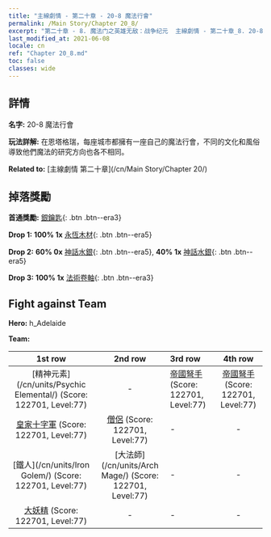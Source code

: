 ```yaml
---
title: "主線劇情 - 第二十章 - 20-8 魔法行會"
permalink: /Main Story/Chapter 20_8/
excerpt: "第二十章 - 8. 魔法门之英雄无敌：战争纪元  主線劇情 - 第二十章_8. 20-8 魔法行會"
last_modified_at: 2021-06-08
locale: cn
ref: "Chapter 20_8.md"
toc: false
classes: wide
---
```


## 詳情

 **名字:** 20-8 魔法行會

 **玩法詳解:** 在恩塔格瑞，每座城市都擁有一座自己的魔法行會，不同的文化和風俗導致他們魔法的研究方向也各不相同。

 **Related to:** [主線劇情 第二十章](/cn/Main Story/Chapter 20/)

## 掉落獎勵

 **首通獎勵:** [銀鑰匙](/cn/Items/con_693/){: .btn .btn--era3}

 **Drop 1:** **100% 1x** [永恆木材](/cn/Items/mat_69/){: .btn .btn--era5}

 **Drop 2:** **60% 0x** [神話水銀](/cn/Items/mat_63/){: .btn .btn--era5}, **40% 1x** [神話水銀](/cn/Items/mat_63/){: .btn .btn--era5}

 **Drop 3:** **100% 1x** [法術卷軸](/cn/Items/con_694/){: .btn .btn--era3}


## Fight against Team
 **Hero:** h_Adelaide

 **Team:**


  | 1st row | 2nd row | 3rd row | 4th row |
  |:----:|:----:|:----|:----:|
  | [精神元素](/cn/units/Psychic Elemental/) (Score: 122701, Level:77)  | - | [帝國弩手](/cn/units/Marksman/) (Score: 122701, Level:77)  | [帝國弩手](/cn/units/Marksman/) (Score: 122701, Level:77)  |
  | [皇家十字軍](/cn/units/Swordsman/) (Score: 122701, Level:77)  | [僧侶](/cn/units/Monk/) (Score: 122701, Level:77)  | - | - |
  | [鐵人](/cn/units/Iron Golem/) (Score: 122701, Level:77)  | [大法師](/cn/units/Arch Mage/) (Score: 122701, Level:77)  | - | - |
  | [大妖精](/cn/units/Gremlin/) (Score: 122701, Level:77)  | - | - | - |


